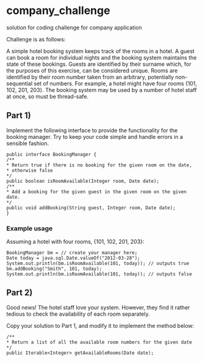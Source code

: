 # company_challenge
solution for coding challenge for company application

Challenge is as follows:

A simple hotel booking system keeps track of the rooms in a hotel. A guest can book a room for
individual nights and the booking system maintains the state of these bookings.
Guests are identified by their surname which, for the purposes of this exercise, can be considered
unique.
Rooms are identified by their room number taken from an arbitrary, potentially non-sequential set
of numbers. For example, a hotel might have four rooms {101, 102, 201, 203}.
The booking system may be used by a number of hotel staff at once, so must be thread-safe.

## Part 1)
Implement the following interface to provide the functionality for the booking manager. Try to keep
your code simple and handle errors in a sensible fashion.
```
public interface BookingManager {
/**
* Return true if there is no booking for the given room on the date,
* otherwise false
*/
public boolean isRoomAvailable(Integer room, Date date);
/**
* Add a booking for the given guest in the given room on the given date.
*/
public void addBooking(String guest, Integer room, Date date);
}

```

### Example usage

Assuming a hotel with four rooms, {101, 102, 201, 203}:
```
BookingManager bm = // create your manager here;
Date today = java.sql.Date.valueOf("2012-03-28");
System.out.println(bm.isRoomAvailable(101, today)); // outputs true
bm.addBooking("Smith", 101, today);
System.out.println(bm.isRoomAvailable(101, today)); // outputs false
```

## Part 2)

Good news! The hotel staff love your system. However, they find it rather tedious to check the
availability of each room separately.

Copy your solution to Part 1, and modify it to implement the method below:
```
/**
* Return a list of all the available room numbers for the given date
*/
public Iterable<Integer> getAvailableRooms(Date date);
```

